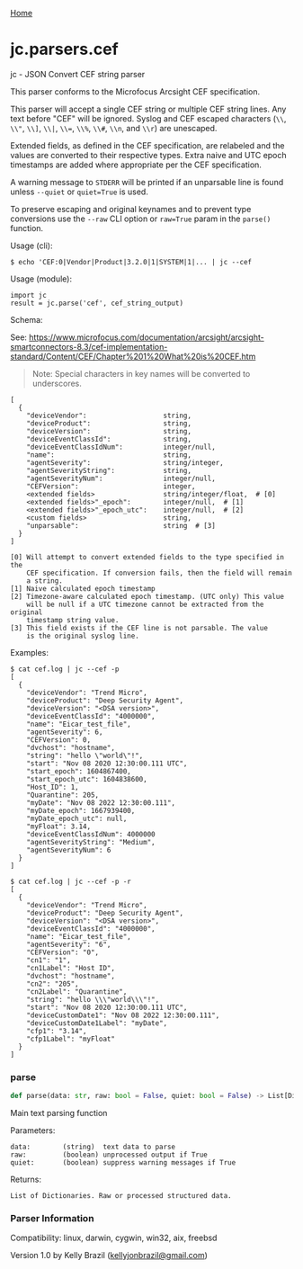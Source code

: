 [Home](https://kellyjonbrazil.github.io/jc/)
<a id="jc.parsers.cef"></a>

# jc.parsers.cef

jc - JSON Convert CEF string parser

This parser conforms to the Microfocus Arcsight CEF specification.

This parser will accept a single CEF string or multiple CEF string lines.
Any text before "CEF" will be ignored. Syslog and CEF escaped characters
(`\\`, `\\"`, `\\]`, `\\|`, `\\=`, `\\%`, `\\#`, `\\n`, and `\\r`) are
unescaped.

Extended fields, as defined in the CEF specification, are relabeled
and the values are converted to their respective types. Extra naive and
UTC epoch timestamps are added where appropriate per the CEF specification.

A warning message to `STDERR` will be printed if an unparsable line is found
unless `--quiet` or `quiet=True` is used.

To preserve escaping and original keynames and to prevent type conversions
use the `--raw` CLI option or `raw=True` param in the `parse()` function.

Usage (cli):

    $ echo 'CEF:0|Vendor|Product|3.2.0|1|SYSTEM|1|... | jc --cef

Usage (module):

    import jc
    result = jc.parse('cef', cef_string_output)

Schema:

See: https://www.microfocus.com/documentation/arcsight/arcsight-smartconnectors-8.3/cef-implementation-standard/Content/CEF/Chapter%201%20What%20is%20CEF.htm

> Note: Special characters in key names will be converted to underscores.

    [
      {
        "deviceVendor":                   string,
        "deviceProduct":                  string,
        "deviceVersion":                  string,
        "deviceEventClassId":             string,
        "deviceEventClassIdNum":          integer/null,
        "name":                           string,
        "agentSeverity":                  string/integer,
        "agentSeverityString":            string,
        "agentSeverityNum":               integer/null,
        "CEFVersion":                     integer,
        <extended fields>                 string/integer/float,  # [0]
        <extended fields>"_epoch":        integer/null,  # [1]
        <extended fields>"_epoch_utc":    integer/null,  # [2]
        <custom fields>                   string,
        "unparsable":                     string  # [3]
      }
    ]

    [0] Will attempt to convert extended fields to the type specified in the
        CEF specification. If conversion fails, then the field will remain
        a string.
    [1] Naive calculated epoch timestamp
    [2] Timezone-aware calculated epoch timestamp. (UTC only) This value
        will be null if a UTC timezone cannot be extracted from the original
        timestamp string value.
    [3] This field exists if the CEF line is not parsable. The value
        is the original syslog line.

Examples:

    $ cat cef.log | jc --cef -p
    [
      {
        "deviceVendor": "Trend Micro",
        "deviceProduct": "Deep Security Agent",
        "deviceVersion": "<DSA version>",
        "deviceEventClassId": "4000000",
        "name": "Eicar_test_file",
        "agentSeverity": 6,
        "CEFVersion": 0,
        "dvchost": "hostname",
        "string": "hello \"world\"!",
        "start": "Nov 08 2020 12:30:00.111 UTC",
        "start_epoch": 1604867400,
        "start_epoch_utc": 1604838600,
        "Host_ID": 1,
        "Quarantine": 205,
        "myDate": "Nov 08 2022 12:30:00.111",
        "myDate_epoch": 1667939400,
        "myDate_epoch_utc": null,
        "myFloat": 3.14,
        "deviceEventClassIdNum": 4000000
        "agentSeverityString": "Medium",
        "agentSeverityNum": 6
      }
    ]

    $ cat cef.log | jc --cef -p -r
    [
      {
        "deviceVendor": "Trend Micro",
        "deviceProduct": "Deep Security Agent",
        "deviceVersion": "<DSA version>",
        "deviceEventClassId": "4000000",
        "name": "Eicar_test_file",
        "agentSeverity": "6",
        "CEFVersion": "0",
        "cn1": "1",
        "cn1Label": "Host ID",
        "dvchost": "hostname",
        "cn2": "205",
        "cn2Label": "Quarantine",
        "string": "hello \\\"world\\\"!",
        "start": "Nov 08 2020 12:30:00.111 UTC",
        "deviceCustomDate1": "Nov 08 2022 12:30:00.111",
        "deviceCustomDate1Label": "myDate",
        "cfp1": "3.14",
        "cfp1Label": "myFloat"
      }
    ]

<a id="jc.parsers.cef.parse"></a>

### parse

```python
def parse(data: str, raw: bool = False, quiet: bool = False) -> List[Dict]
```

Main text parsing function

Parameters:

    data:        (string)  text data to parse
    raw:         (boolean) unprocessed output if True
    quiet:       (boolean) suppress warning messages if True

Returns:

    List of Dictionaries. Raw or processed structured data.

### Parser Information
Compatibility:  linux, darwin, cygwin, win32, aix, freebsd

Version 1.0 by Kelly Brazil (kellyjonbrazil@gmail.com)
